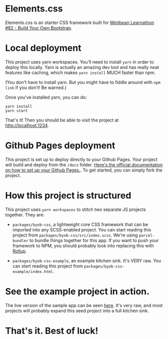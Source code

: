# Elements.css

Elements.css is an starter CSS framework built for [Mintbean Learnathon #82 - Build Your Own Bootstrap](https://mintbean.io/meets/4b9cd41c-4a27-4c08-a493-3095f9fe2b20).

# Local deployment

This project uses yarn workspaces. You'll need to install `yarn` in order to deploy this locally. Yarn is actually an amazing dev tool and has really neat features like caching, which makes `yarn install` MUCH faster than npm.

(You don't have to install yarn. But you might have to fiddle around with `npm link` if you don't! Be warned.)

Once you've installed yarn, you can do:

```
yarn install
yarn start
```

That's it! Then you should be able to visit the project at [http://localhost:1234](http://localhost:1234).

# Github Pages deployment

This project is set up to deploy directly to your Github Pages. Your project will build and deploy from the `/docs` folder. [Here's the official documentation on how to set up your Github Pages.](https://docs.github.com/en/github/working-with-github-pages/configuring-a-publishing-source-for-your-github-pages-site). To get started, you can simply fork the project.

# How this project is structured

This project uses `yarn workspaces` to stitch two separate JS projects together. They are:

- `packages/byob-css`, a lightweight core CSS framework that can be imported into any SCSS-enabled project. You can start reading this project from `packages/byob-css/src/index.scss`. We're using `parcel-bundler` to bundle things together for this app. If you want to push your framework to NPM, you should probably look into replacing this with [Rollup](https://rollupjs.org/).

- `packages/byob-css-example`, an example kitchen sink. It's VERY raw. You can start reading this project from `packages/byob-css-example/index.html`.

# See the example project in action.

The live version of the sample app can be seen [here](https://mintbeanhackathons.github.io/2020-03-12-build-your-own-bootstrap-kitten-css/). It's very raw, and most projects will probably expand this seed project into a full kitchen sink.

# That's it. Best of luck!
